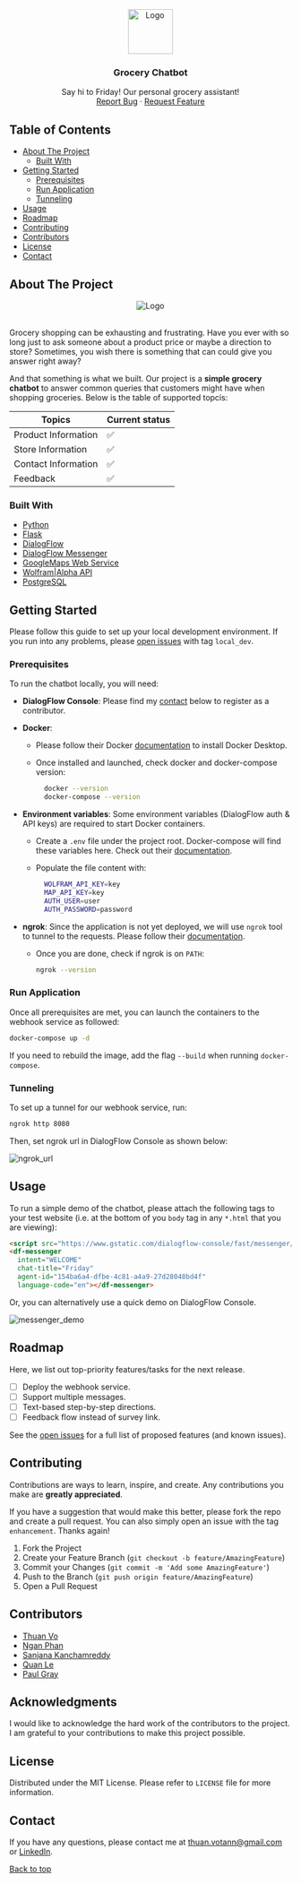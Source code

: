 <!-- PROJECT LOGO -->
<div align="center">
  <a href="https://github.com/thuanGIT/grocery-chat-bot">
    <img src="images/logo.jpeg" alt="Logo" width="80" height="80">
  </a>
  <h3 align="center">Grocery Chatbot</h3>
  <p align="center">
    Say hi to Friday! Our personal grocery assistant!
    <br />
    <!-- <a href="#"><strong>Explore the docs »</strong></a> -->
    <!-- <a href="#">View Demo</a> -->
    <!-- · -->
    <a href="https://github.com/thuanGIT/grocery-chat-bot/issues">Report Bug</a>
    ·
    <a href="https://github.com/thuanGIT/grocery-chat-bot/pulls">Request Feature</a>
  </p>
</div>

<!-- TABLE OF CONTENTS -->
## Table of Contents

* [About The Project](#about-the-project)
  * [Built With](#built-with)
* [Getting Started](#getting-started)
  * [Prerequisites](#prerequisites)
  * [Run Application](#run-application)
  * [Tunneling](#tunneling)
* [Usage](#usage)
* [Roadmap](#roadmap)
* [Contributing](#contributing)
* [Contributors](#contributors)
* [License](#license)
* [Contact](#contact)

<!-- ABOUT THE PROJECT -->
## About The Project

<div align="center">
  <img src="images/sample_run.png" alt="Logo">
</div>
</br>

Grocery shopping can be exhausting and frustrating. Have you ever with so long just to ask someone about a product price or maybe a direction to store? Sometimes, you wish there is something that can could give you answer right away?

And that something is what we built. Our project is a **simple grocery chatbot** to answer common queries that customers might have when shopping groceries. Below is the table of supported topcis:

Topics                    | Current status
--------------------------| --------------  
Product Information       | :white_check_mark:
Store Information         | :white_check_mark:
Contact Information       | :white_check_mark:
Feedback                  | :white_check_mark:

### Built With

* [Python](https://www.python.org/)
* [Flask](https://flask.palletsprojects.com/en/2.1.x/)
* [DialogFlow](https://cloud.google.com/dialogflow/)
* [DialogFlow Messenger](https://cloud.google.com/dialogflow/es/docs/integrations/dialogflow-messenger)
* [GoogleMaps Web Service](https://developers.google.com/maps/apis-by-platform)
* [Wolfram|Alpha API](https://products.wolframalpha.com/short-answers-api/documentation/)
* [PostgreSQL](https://www.postgresql.org/)

<!-- GETTING STARTED -->
## <a id="getting-started"></a> Getting Started

Please follow this guide to set up your local development environment. If you run into any problems, please [open issues](https://github.com/thuanGIT/grocery-chat-bot/issues) with tag `local_dev`.

### Prerequisites

To run the chatbot locally, you will need:

* **DialogFlow Console**: Please find my [contact](#contact) below to register as a contributor.
* **Docker**:
  * Please follow their Docker [documentation](https://docs.docker.com/get-docker/) to install Docker Desktop.
  * Once installed and launched, check docker and docker-compose version:

    ```bash
      docker --version
      docker-compose --version
    ```

* **Environment variables**: Some environment variables (DialogFlow auth & API keys) are required to start Docker containers.
  * Create a `.env` file under the project root. Docker-compose will find these variables here. Check out their [documentation](https://docs.docker.com/compose/environment-variables/).
  * Populate the file content with:

    ```bash
      WOLFRAM_API_KEY=key
      MAP_API_KEY=key
      AUTH_USER=user
      AUTH_PASSWORD=password
    ```

* **ngrok**: Since the application is not yet deployed, we will use `ngrok` tool to tunnel to the requests. Please follow their [documentation](https://ngrok.com/download).
  * Once you are done, check if ngrok is on `PATH`:

    ```bash
    ngrok --version
    ```

### Run Application

Once all prerequisites are met, you can launch the containers to the webhook service as followed:

```bash
docker-compose up -d
```

If you need to rebuild the image, add the flag `--build` when running `docker-compose`.

### Tunneling

To set up a tunnel for our webhook service, run:

```bash
ngrok http 8080
```

Then, set ngrok url in DialogFlow Console as shown below:

![ngrok_url](./images/ngrok_url.png)

<!-- USAGE EXAMPLES -->
## Usage

To run a simple demo of the chatbot, please attach the following tags to your test website (i.e. at the bottom of you `body` tag in any `*.html` that you are viewing):

```html
<script src="https://www.gstatic.com/dialogflow-console/fast/messenger/bootstrap.js?v=1"></script>
<df-messenger
  intent="WELCOME"
  chat-title="Friday"
  agent-id="154ba6a4-dfbe-4c81-a4a9-27d28048bd4f"
  language-code="en"></df-messenger>
```

Or, you can alternatively use a quick demo on DialogFlow Console.

![messenger_demo](./images/messenger_demo.png)

<!-- ROADMAP -->
## Roadmap

Here, we list out top-priority features/tasks for the next release.

* [ ] Deploy the webhook service.
* [ ] Support multiple messages.
* [ ] Text-based step-by-step directions.
* [ ] Feedback flow instead of survey link.

See the [open issues](https://github.com/thuanGIT/grocery-chat-bot/issues) for a full list of proposed features (and known issues).

<!-- CONTRIBUTING -->
## Contributing

Contributions are ways to learn, inspire, and create. Any contributions you make are **greatly appreciated**.

If you have a suggestion that would make this better, please fork the repo and create a pull request. You can also simply open an issue with the tag `enhancement`. Thanks again!

1. Fork the Project
2. Create your Feature Branch (`git checkout -b feature/AmazingFeature`)
3. Commit your Changes (`git commit -m 'Add some AmazingFeature'`)
4. Push to the Branch (`git push origin feature/AmazingFeature`)
5. Open a Pull Request

## Contributors

* [Thuan Vo](https://github.com/thuanGIT)
* [Ngan Phan](https://github.com/nganphan123)
* [Sanjana Kanchamreddy](https://github.com/SanjanaCode)
* [Quan Le](https://github.com/SanaBob)
* [Paul Gray](https://github.com/paulgray01)

<!-- ACKNOWLEDGMENTS -->
## Acknowledgments

I would like to acknowledge the hard work of the contributors to the project. I am grateful to your contributions to make this project possible.

<!-- LICENSE -->
## License

Distributed under the MIT License. Please refer to `LICENSE` file for more information.

<!-- CONTACT -->
## Contact

If you have any questions, please contact me at thuan.votann@gmail.com or [LinkedIn](https://www.linkedin.com/in/thuantanvo/).

[Back to top](#)